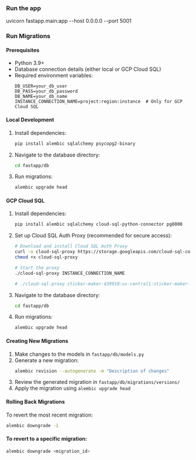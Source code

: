 ### Run the app
uvicorn fastapp.main:app --host 0.0.0.0 --port 5001

### Run Migrations

#### Prerequisites
- Python 3.9+
- Database connection details (either local or GCP Cloud SQL)
- Required environment variables:
  ```
  DB_USER=your_db_user
  DB_PASS=your_db_password
  DB_NAME=your_db_name
  INSTANCE_CONNECTION_NAME=project:region:instance  # Only for GCP Cloud SQL
  ```

#### Local Development
1. Install dependencies:
   ```bash
   pip install alembic sqlalchemy psycopg2-binary
   ```

2. Navigate to the database directory:
   ```bash
   cd fastapp/db
   ```

3. Run migrations:
   ```bash
   alembic upgrade head
   ```

#### GCP Cloud SQL
1. Install dependencies:
   ```bash
   pip install alembic sqlalchemy cloud-sql-python-connector pg8000
   ```

2. Set up Cloud SQL Auth Proxy (recommended for secure access):
   ```bash
   # Download and install Cloud SQL Auth Proxy
   curl -o cloud-sql-proxy https://storage.googleapis.com/cloud-sql-connectors/cloud-sql-proxy/v2.8.1/cloud-sql-proxy.linux.amd64
   chmod +x cloud-sql-proxy

   # Start the proxy
   ./cloud-sql-proxy INSTANCE_CONNECTION_NAME

   # ./cloud-sql-proxy sticker-maker-439910:us-central1:sticker-maker-db
   ```

3. Navigate to the database directory:
   ```bash
   cd fastapp/db
   ```

4. Run migrations:
   ```bash
   alembic upgrade head
   ```

#### Creating New Migrations
1. Make changes to the models in `fastapp/db/models.py`
2. Generate a new migration:
   ```bash
   alembic revision --autogenerate -m "Description of changes"
   ```
3. Review the generated migration in `fastapp/db/migrations/versions/`
4. Apply the migration using `alembic upgrade head`

#### Rolling Back Migrations
To revert the most recent migration:
```bash
alembic downgrade -1
```


#### To revert to a specific migration:
```bash
alembic downgrade <migration_id>
```